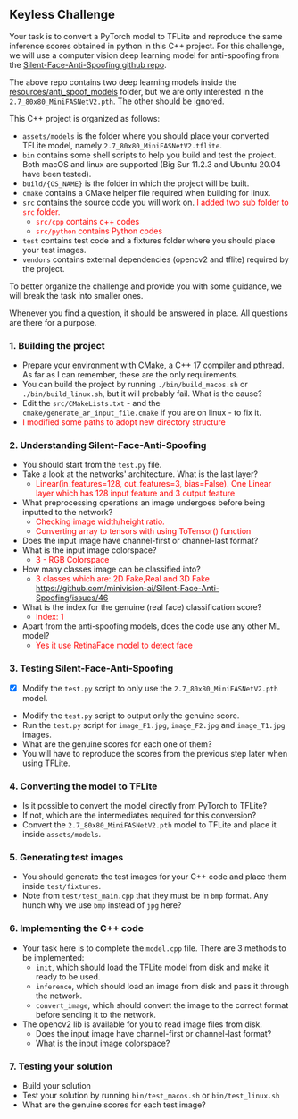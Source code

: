 ## Keyless Challenge

Your task is to convert a PyTorch model to TFLite and reproduce the same inference scores obtained in python in this C++ project. For this challenge, we will use a computer vision deep learning model for anti-spoofing from the [Silent-Face-Anti-Spoofing github repo](https://github.com/minivision-ai/Silent-Face-Anti-Spoofing).

The above repo contains two deep learning models inside the [resources/anti_spoof_models](https://github.com/minivision-ai/Silent-Face-Anti-Spoofing/tree/master/resources/anti_spoof_models) folder, but we are only interested in the `2.7_80x80_MiniFASNetV2.pth`. The other should be ignored.

This C++ project is organized as follows:

- `assets/models` is the folder where you should place your converted TFLite model, namely `2.7_80x80_MiniFASNetV2.tflite`.
- `bin` contains some shell scripts to help you build and test the project. Both macOS and linux are supported (Big Sur 11.2.3 and Ubuntu 20.04 have been tested).
- `build/{OS_NAME}` is the folder in which the project will be built.
- `cmake` contains a CMake helper file required when building for linux.
- `src` contains the source code you will work on. <font color='red'>I added two sub folder to `src` folder.</font>
  - <font color='red'>`src/cpp` contains c++ codes</font>
  - <font color='red'>`src/python` contains Python codes</font>
- `test` contains test code and a fixtures folder where you should place your test images.
- `vendors` contains external dependencies (opencv2 and tflite) required by the project.

To better organize the challenge and provide you with some guidance, we will break the task into smaller ones. 

Whenever you find a question, it should be answered in place. All questions are there for a purpose.

### 1. Building the project

- Prepare your environment with CMake, a C++ 17 compiler and pthread. As far as I can remember, these are the only requirements.
- You can build the project by running `./bin/build_macos.sh` or `./bin/build_linux.sh`, but it will probably fail. What is the cause?
- Edit the `src/CMakeLists.txt` - and the `cmake/generate_ar_input_file.cmake` if you are on linux - to fix it.
- <font color='red'>I modified some paths to adopt new directory structure</font>

### 2. Understanding Silent-Face-Anti-Spoofing

- You should start from the `test.py` file.
- Take a look at the networks' architecture. What is the last layer? 
  - <font color='red'>Linear(in_features=128, out_features=3, bias=False). One Linear layer which has 128 input feature and 3 output feature</font>
- What preprocessing operations an image undergoes before being inputted to the network? 
  - <font color='red'>Checking image width/height ratio. 
  - Converting array to tensors with using ToTensor() function</font>
- Does the input image have channel-first or channel-last format?
- What is the input image colorspace?
  - <font color='red'>3 - RGB Colorspace</font>
- How many classes image can be classified into?
  - <font color='red'>3 classes which are: 2D Fake,Real and 3D Fake <link>https://github.com/minivision-ai/Silent-Face-Anti-Spoofing/issues/46</link> </font>
- What is the index for the genuine (real face) classification score?
  - <font color='red'>Index: 1</link> </font>
- Apart from the anti-spoofing models, does the code use any other ML model?
  - <font color='red'>Yes it use RetinaFace model to detect face</link> </font>

### 3. Testing Silent-Face-Anti-Spoofing

- [X] Modify the `test.py` script to only use the `2.7_80x80_MiniFASNetV2.pth` model.
- Modify the `test.py` script to output only the genuine score.
- Run the `test.py` script for `image_F1.jpg`, `image_F2.jpg` and `image_T1.jpg` images.
- What are the genuine scores for each one of them?
- You will have to reproduce the scores from the previous step later when using TFLite.

### 4. Converting the model to TFLite

- Is it possible to convert the model directly from PyTorch to TFLite?
- If not, which are the intermediates required for this conversion?
- Convert the `2.7_80x80_MiniFASNetV2.pth` model to TFLite and place it inside `assets/models`.

### 5. Generating test images
 
- You should generate the test images for your C++ code and place them inside `test/fixtures`.
- Note from `test/test_main.cpp` that they must be in `bmp` format. Any hunch why we use `bmp` instead of `jpg` here?

### 6. Implementing the C++ code

- Your task here is to complete the `model.cpp` file. There are 3 methods to be implemented:
  - `init`, which should load the TFLite model from disk and make it ready to be used.
  - `inference`, which should load an image from disk and pass it through the network.
  - `convert_image`, which should convert the image to the correct format before sending it to the network.
- The opencv2 lib is available for you to read image files from disk.
  - Does the input image have channel-first or channel-last format?
  - What is the input image colorspace?

### 7. Testing your solution

- Build your solution
- Test your solution by running `bin/test_macos.sh` or `bin/test_linux.sh`
- What are the genuine scores for each test image?
